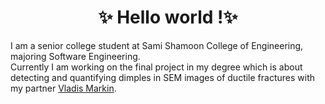<h1 align="center"> ✨ Hello world !✨ </h1>

I am a senior college student at Sami Shamoon College of Engineering, majoring Software Engineering.<br>
Currently I am working on the final project in my degree which is about detecting and quantifying dimples in SEM images of ductile fractures with my partner [Vladis Markin](https://github.com/Vl4d1s).


<!--
**Mohamab29/Mohamab29** is a ✨ _special_ ✨ repository because its `README.md` (this file) appears on your GitHub profile.
-->



<div align="center">

</div>
